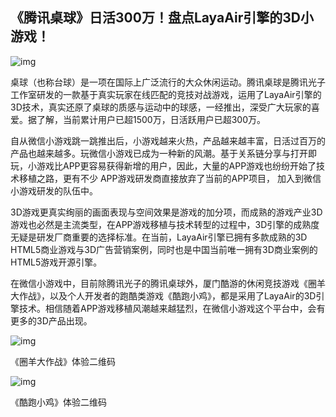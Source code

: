 ## 《腾讯桌球》日活300万！盘点LayaAir引擎的3D小游戏！

![img](http://5b0988e595225.cdn.sohucs.com/images/20180518/5898aa4348e448c79f600cd404193bb3.png)



桌球（也称台球）是一项在国际上广泛流行的大众休闲运动。腾讯桌球是腾讯光子工作室研发的一款基于真实玩家在线匹配的竞技对战游戏，运用了LayaAir引擎的3D技术，真实还原了桌球的质感与运动中的球感，一经推出，深受广大玩家的喜爱。据了解，当前累计用户已超1500万，日活跃用户已超300万。

自从微信小游戏跳一跳推出后，小游戏越来火热，产品越来越丰富，日活过百万的产品也越来越多。玩微信小游戏已成为一种新的风潮。基于关系链分享与打开即玩，小游戏比APP更容易获得新增的用户，因此，大量的APP游戏也纷纷开始了技术移植之路，更有不少 APP游戏研发商直接放弃了当前的APP项目， 加入到微信小游戏研发的队伍中。

3D游戏更真实绚丽的画面表现与空间效果是游戏的加分项，而成熟的游戏产业3D游戏也必然是主流类型，在APP游戏移植与技术转型的过程中，3D引擎的成熟度无疑是研发厂商重要的选择标准。在当前，LayaAir引擎已拥有多款成熟的3D HTML5商业游戏与3D广告营销案例，同时也是中国当前唯一拥有3D商业案例的HTML5游戏开源引擎。

在微信小游戏中，目前除腾讯光子的腾讯桌球外，厦门酷游的休闲竞技游戏《圈羊大作战》，以及个人开发者的跑酷类游戏《酷跑小鸡》，都是采用了LayaAir的3D引擎技术。相信随着APP游戏移植风潮越来越猛烈，在微信小游戏这个平台中，会有更多的3D产品出现。

![img](http://5b0988e595225.cdn.sohucs.com/images/20180518/e4707e1d34b540408712f28a7c759555.jpeg)

《圈羊大作战》体验二维码

![img](http://5b0988e595225.cdn.sohucs.com/images/20180518/9a196fc152ec4f5ebbf6d41ec615bb33.jpeg)

《酷跑小鸡》体验二维码